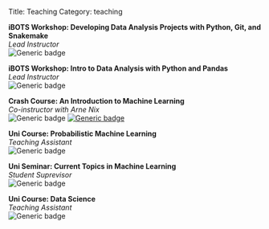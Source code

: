 Title: Teaching
Category: teaching

**iBOTS Workshop: Developing Data Analysis Projects with Python, Git, and Snakemake**<br>
*Lead Instructor*<br>
![Generic badge](https://img.shields.io/badge/Feb_2024-666666.svg)

**iBOTS Workshop: Intro to Data Analysis with Python and Pandas**<br>
*Lead Instructor*<br>
![Generic badge](https://img.shields.io/badge/Nov_2023-666666.svg)

**Crash Course: An Introduction to Machine Learning**<br>
*Co-instructor with Arne Nix*<br>
![Generic badge](https://img.shields.io/badge/Sep_2022-666666.svg)
[![Generic badge](https://img.shields.io/badge/YouTube_Playlist-E80000.svg)](https://youtube.com/playlist?list=PLyo4bHRa2OKK_a_PdN7Dgc9VSSji8c1EO&si=3stQ963mthwac-Yl)

**Uni Course: Probabilistic Machine Learning**<br>
*Teaching Assistant*<br>
![Generic badge](https://img.shields.io/badge/Sep_2022-666666.svg)

**Uni Seminar: Current Topics in Machine Learning**<br>
*Student Suprevisor*<br>
![Generic badge](https://img.shields.io/badge/May_2022-666666.svg)

**Uni Course: Data Science**<br>
*Teaching Assistant*<br>
![Generic badge](https://img.shields.io/badge/Sep_2021-666666.svg)